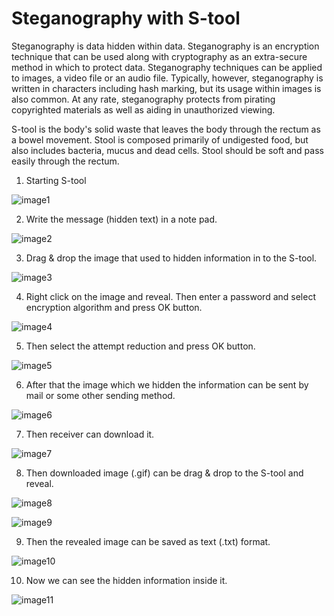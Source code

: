 # Steganography with S-tool #

Steganography is data hidden within data. Steganography is an encryption technique that can be used along with cryptography as an extra-secure method in which to protect data.
Steganography techniques can be applied to images, a video file or an audio file. Typically, however, steganography is written in characters including hash marking, but its usage within images is also common. At any rate, steganography protects from pirating copyrighted materials as well as aiding in unauthorized viewing.

S-tool is the body's solid waste that leaves the body through the rectum as a bowel movement. Stool is composed primarily of undigested food, but also includes bacteria, mucus and dead cells. Stool should be soft and pass easily through the rectum.


01)	Starting S-tool

![image1](https://scontent-fra3-1.xx.fbcdn.net/hphotos-xfa1/v/t1.0-9/12063719_580701522070525_8007554691227195166_n.jpg?oh=2428d6af72797b7a4c0e4fa310667f72&oe=5690CDBC)


02)	Write the message (hidden text) in a note pad.

![image2](https://scontent-fra3-1.xx.fbcdn.net/hphotos-xpf1/v/t1.0-9/12033080_580701532070524_1162930283589095804_n.jpg?oh=c15f88cf50922b2e72937daba6e7f570&oe=565D1C9D)


03)	Drag & drop the image that used to hidden information in to the S-tool.

![image3](https://scontent-fra3-1.xx.fbcdn.net/hphotos-xpa1/v/t1.0-9/1472912_580701565403854_6853718055785195617_n.jpg?oh=8224acfe15d50af4d2ca620602939fd6&oe=56A66C92)


04)	Right click on the image and reveal. Then enter a password and select encryption algorithm and press OK button.

![image4](https://scontent-fra3-1.xx.fbcdn.net/hphotos-xpa1/v/t1.0-9/11210466_580701585403852_1422474244838471978_n.jpg?oh=3fdc11e7d0730ac9c7930d1bbf027a42&oe=5699E641)


05)	Then select the attempt reduction and press OK button.

![image5](https://scontent-fra3-1.xx.fbcdn.net/hphotos-xap1/v/t1.0-9/11231683_580701605403850_2956064498151396746_n.jpg?oh=7f47da6335ecd2dda70403b6c5c9bf22&oe=569E6E94)


06)	After that the image which we hidden the information can be sent by mail or some other sending method.

![image6](https://scontent-sin1-1.xx.fbcdn.net/hphotos-xap1/v/t1.0-9/12049212_580701638737180_9204160160480935227_n.jpg?oh=8b11ad84f396ec77477a292e0f9337f3&oe=568BD92F)


07)	Then receiver can download it.

![image7](https://scontent-sin1-1.xx.fbcdn.net/hphotos-xtf1/v/t1.0-9/12038214_580701658737178_3673733779488899014_n.jpg?oh=7d843b86d707bc3832a1a4be3e78b755&oe=569F04DB)


08)	Then downloaded image (.gif) can be drag & drop to the S-tool and reveal.

![image8](https://scontent-sin1-1.xx.fbcdn.net/hphotos-xaf1/v/t1.0-9/12049251_580701682070509_6163274019649181383_n.jpg?oh=2b168b4b7dbc730f6400cb3cae47454a&oe=56AA6B17)

![image9](https://scontent-sin1-1.xx.fbcdn.net/hphotos-xtp1/v/t1.0-9/11249912_580701702070507_2954398890508173620_n.jpg?oh=ec111817f8fbb6d43eab45b38c5174bc&oe=56604EF4)


09)	Then the revealed image can be saved as text (.txt) format.

![image10](https://scontent-sin1-1.xx.fbcdn.net/hphotos-xtp1/v/t1.0-9/12074664_580701738737170_4913604168136701171_n.jpg?oh=7e24a2d34798e68b985cfcf4a835b9cb&oe=569600D4)


10)	Now we can see the hidden information inside it. 

![image11](https://scontent-sin1-1.xx.fbcdn.net/hphotos-xpf1/v/t1.0-9/12036935_580701772070500_584021901173247503_n.jpg?oh=d0177f1c11d4485e08911b33df38d0e5&oe=565FF009)